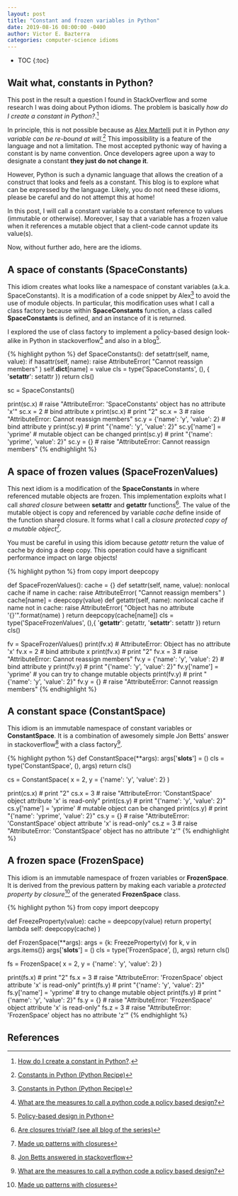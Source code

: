 ```yaml
---
layout: post
title: "Constant and frozen variables in Python"
date: 2019-08-16 08:00:00 -0400
author: Victor E. Bazterra
categories: computer-science idioms
---
```


* TOC
{:toc}

## Wait what, constants in Python?

This post in the result a question I found in StackOverflow and some research I was doing about Python idioms. The problem is basically *how do I create a constant in Python?*.[^1]

In principle, this is not possible because as [Alex Martelli](https://en.wikipedia.org/wiki/Alex_Martelli) put it in Python *any variable can be re-bound at will*.[^2] This impossibility is a feature of the language and not a limitation. The most accepted pythonic way of having a constant is by name convention. Once developers agree upon a way to designate a constant **they just do not change it**.

However, Python is such a dynamic language that allows the creation of a construct that looks and feels as a constant. This blog is to explore what can be expressed by the language. Likely, you do not need these idioms, please be careful and do not attempt this at home!

In this post, I will call a constant variable to a constant reference to values (immutable or otherwise). Moreover, I say that a variable has a frozen value when it references a mutable object that a client-code cannot update its value(s).

Now, without further ado, here are the idioms.

## A space of constants (SpaceConstants)

This idiom creates what looks like a namespace of constant variables (a.k.a. SpaceConstants). It is a modification of a code snippet by Alex[^2] to avoid the use of module objects. In particular, this modification uses what I call a class factory because within **SpaceConstants** function, a class called **SpaceConstants** is defined, and an instance of it is returned.

I explored the use of class factory to implement a policy-based design look-alike in Python in stackoverflow[^3] and also in a blog[^4].

{% highlight python %}
def SpaceConstants():
    def setattr(self, name, value):
        if hasattr(self, name):
            raise AttributeError(
                "Cannot reassign members"
            )
        self.__dict__[name] = value
    cls = type('SpaceConstants', (), {
        '__setattr__': setattr
    })
    return cls()

sc = SpaceConstants()

print(sc.x) # raise "AttributeError: 'SpaceConstants' object has no attribute 'x'"
sc.x = 2 # bind attribute x
print(sc.x) # print "2"
sc.x = 3 # raise "AttributeError: Cannot reassign members"
sc.y = {'name': 'y', 'value': 2} # bind attribute y
print(sc.y) # print "{'name': 'y', 'value': 2}"
sc.y['name'] = 'yprime' # mutable object can be changed
print(sc.y) # print "{'name': 'yprime', 'value': 2}"
sc.y = {} # raise "AttributeError: Cannot reassign members"
{% endhighlight %}

## A space of frozen values (SpaceFrozenValues)

This next idiom is a modification of the **SpaceConstants** in where referenced mutable objects are frozen. This implementation exploits what I call *shared closure* between **setattr** and **getattr** functions[^5]. The value of the mutable object is copy and referenced by variable *cache* define inside of the function shared closure. It forms what I call a *closure protected copy of a mutable object*[^6].

You must be careful in using this idiom because *getattr* return the value of cache by doing a deep copy. This operation could have a significant performance impact on large objects!

{% highlight python %}
from copy import deepcopy

def SpaceFrozenValues():
    cache = {}
    def setattr(self, name, value):
        nonlocal cache
        if name in cache:
            raise AttributeError(
                "Cannot reassign members"
            )
        cache[name] = deepcopy(value)
    def getattr(self, name):
        nonlocal cache
        if name not in cache:
            raise AttributeError(
                "Object has no attribute '{}'".format(name)
            )
        return deepcopy(cache[name])
    cls = type('SpaceFrozenValues', (),{
        '__getattr__': getattr,
        '__setattr__': setattr
    })
    return cls()

fv = SpaceFrozenValues()
print(fv.x) # AttributeError: Object has no attribute 'x'
fv.x = 2 # bind attribute x
print(fv.x) # print "2"
fv.x = 3 # raise "AttributeError: Cannot reassign members"
fv.y = {'name': 'y', 'value': 2} # bind attribute y
print(fv.y) # print "{'name': 'y', 'value': 2}"
fv.y['name'] = 'yprime' # you can try to change mutable objects
print(fv.y) # print "{'name': 'y', 'value': 2}"
fv.y = {} # raise "AttributeError: Cannot reassign members"
{% endhighlight %}

## A constant space (ConstantSpace)

This idiom is an immutable namespace of constant variables or **ConstantSpace**. It is a combination of awesomely simple Jon Betts' answer in stackoverflow[^7] with a class factory[^3].

{% highlight python %}
def ConstantSpace(**args):
    args['__slots__'] = ()
    cls = type('ConstantSpace', (), args)
    return cls()

cs = ConstantSpace(
    x = 2,
    y = {'name': 'y', 'value': 2}
)

print(cs.x) # print "2"
cs.x = 3 # raise "AttributeError: 'ConstantSpace' object attribute 'x' is read-only"
print(cs.y) # print "{'name': 'y', 'value': 2}"
cs.y['name'] = 'yprime' # mutable object can be changed
print(cs.y) # print "{'name': 'yprime', 'value': 2}"
cs.y = {} # raise "AttributeError: 'ConstantSpace' object attribute 'x' is read-only"
cs.z = 3 # raise "AttributeError: 'ConstantSpace' object has no attribute 'z'"
{% endhighlight %}

## A frozen space (FrozenSpace)

This idiom is an immutable namespace of frozen variables or **FrozenSpace**. It is derived from the previous pattern by making each variable a *protected property by closure*[^6] of the generated **FrozenSpace** class.

{% highlight python %}
from copy import deepcopy

def FreezeProperty(value):
    cache = deepcopy(value)
    return property(
        lambda self: deepcopy(cache)
    )

def FrozenSpace(**args):
    args = {k: FreezeProperty(v) for k, v in args.items()}
    args['__slots__'] = ()
    cls = type('FrozenSpace', (), args)
    return cls()

fs = FrozenSpace(
    x = 2,
    y = {'name': 'y', 'value': 2}
)

print(fs.x) # print "2"
fs.x = 3 # raise "AttributeError: 'FrozenSpace' object attribute 'x' is read-only"
print(fs.y) # print "{'name': 'y', 'value': 2}"
fs.y['name'] = 'yprime' # try to change mutable object
print(fs.y) # print "{'name': 'y', 'value': 2}"
fs.y = {} # raise "AttributeError: 'FrozenSpace' object attribute 'x' is read-only"
fs.z = 3 # raise "AttributeError: 'FrozenSpace' object has no attribute 'z'"
{% endhighlight %}


## References

[^1]: [How do I create a constant in Python?](https://stackoverflow.com/questions/2682745/how-do-i-create-a-constant-in-python).
[^2]: [Constants in Python (Python Recipe)](http://code.activestate.com/recipes/65207-constants-in-python/)
[^3]: [What are the measures to call a python code a policy based design?](https://stackoverflow.com/questions/57365189/what-are-the-measures-to-call-a-python-code-a-policy-based-design)
[^4]: [Policy-based design in Python](https://baites.github.io/computer-science/patterns/2019/08/02/policy-based-design-in-python.html)
[^5]: [Are closures trivial? (see all blog of the series)](https://baites.github.io/computer-science/idioms/2017/12/11/are-closures-trivial.html)
[^6]: [Made up patterns with closures](https://baites.github.io/computer-science/idioms/2017/12/04/made-up-patterns-with-closures.html)
[^7]: [Jon Betts answered in stackoverflow](https://stackoverflow.com/a/23274028/11875212)
